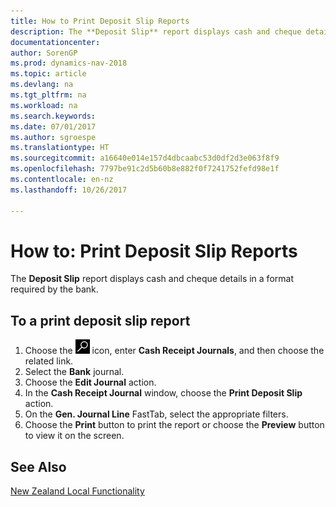 ```yaml
---
title: How to Print Deposit Slip Reports
description: The **Deposit Slip** report displays cash and cheque details in a format required by the bank.
documentationcenter: 
author: SorenGP
ms.prod: dynamics-nav-2018
ms.topic: article
ms.devlang: na
ms.tgt_pltfrm: na
ms.workload: na
ms.search.keywords: 
ms.date: 07/01/2017
ms.author: sgroespe
ms.translationtype: HT
ms.sourcegitcommit: a16640e014e157d4dbcaabc53d0df2d3e063f8f9
ms.openlocfilehash: 7797be91c2d5b60b8e882f0f7241752fefd98e1f
ms.contentlocale: en-nz
ms.lasthandoff: 10/26/2017

---
```

# <a name="how-to-print-deposit-slip-reports"></a>How to: Print Deposit Slip Reports
The **Deposit Slip** report displays cash and cheque details in a format required by the bank.  

## <a name="to-a-print-deposit-slip-report"></a>To a print deposit slip report  

1.  Choose the ![Search for Page or Report](../../media/ui-search/search_small.png "Search for Page or Report icon") icon, enter **Cash Receipt Journals**, and then choose the related link.  
2.  Select the **Bank** journal.  
3.  Choose the **Edit Journal** action.  
4.  In the **Cash Receipt Journal** window, choose the **Print Deposit Slip** action.  
5.  On the **Gen. Journal Line** FastTab, select the appropriate filters.  
6.  Choose the **Print** button to print the report or choose the **Preview** button to view it on the screen.  

## <a name="see-also"></a>See Also  
 [New Zealand Local Functionality](new-zealand-local-functionality.md)

